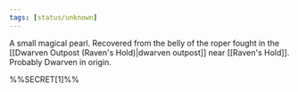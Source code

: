 ```yaml
---
tags: [status/unknown]
---
```


A small magical pearl. Recovered from the belly of the roper fought in the [[Dwarven Outpost (Raven's Hold)|dwarven outpost]] near [[Raven's Hold]]. Probably Dwarven in origin.

%%SECRET[1]%%